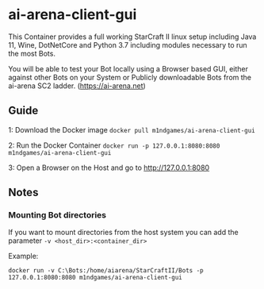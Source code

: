 # ai-arena-client-gui
This Container provides a full working StarCraft II linux setup including Java 11, Wine, DotNetCore and Python 3.7 including modules necessary to run the most Bots.

You will be able to test your Bot locally using a Browser based GUI, either against other Bots on your System or Publicly downloadable Bots from the ai-arena SC2 ladder. (https://ai-arena.net)

## Guide
1: Download the Docker image
```docker pull m1ndgames/ai-arena-client-gui```

2: Run the Docker Container
```docker run -p 127.0.0.1:8080:8080 m1ndgames/ai-arena-client-gui```

3: Open a Browser on the Host and go to http://127.0.0.1:8080

## Notes
### Mounting Bot directories
If you want to mount directories from the host system you can add the parameter ```-v <host_dir>:<container_dir>```

Example:

```docker run -v C:\Bots:/home/aiarena/StarCraftII/Bots -p 127.0.0.1:8080:8080 m1ndgames/ai-arena-client-gui```
